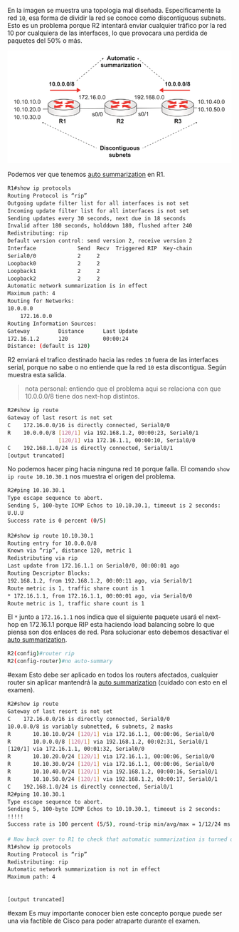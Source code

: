 
En la imagen se muestra una topologia mal diseñada. Especificamente la red `10`, esa forma de dividir la red se conoce como discontiguous subnets. 
Esto es un problema porque R2 intentará enviar cualquier tráfico por la red 10 por cualquiera de las interfaces, lo que provocara una perdida de paquetes del 50% o más. 

![](_anexos_/14-5.png)

Podemos ver que tenemos [auto summarization](auto%20summarization.md) en R1.
``` bash
R1#show ip protocols
Routing Protocol is “rip”
Outgoing update filter list for all interfaces is not set
Incoming update filter list for all interfaces is not set
Sending updates every 30 seconds, next due in 18 seconds
Invalid after 180 seconds, holddown 180, flushed after 240
Redistributing: rip
Default version control: send version 2, receive version 2
Interface             Send  Recv  Triggered RIP  Key-chain
Serial0/0             2     2
Loopback0             2     2
Loopback1             2     2
Loopback2             2     2
Automatic network summarization is in effect
Maximum path: 4
Routing for Networks:
10.0.0.0
    172.16.0.0
Routing Information Sources:
Gateway         Distance      Last Update
172.16.1.2      120           00:00:24
Distance: (default is 120)
```

R2 enviará el trafico destinado hacia las redes `10` fuera de las interfaces serial, porque no sabe o no entiende que la red `10` esta discontigua. Según muestra esta salida.

> nota personal: entiendo que el problema aqui se relaciona con que 10.0.0.0/8 tiene dos next-hop distintos. 

``` bash
R2#show ip route
Gateway of last resort is not set
C    172.16.0.0/16 is directly connected, Serial0/0
R    10.0.0.0/8 [120/1] via 192.168.1.2, 00:00:23, Serial0/1
                [120/1] via 172.16.1.1, 00:00:10, Serial0/0
C    192.168.1.0/24 is directly connected, Serial0/1
[output truncated]
```

No podemos hacer ping hacia ninguna red `10` porque falla. El comando `show ip route 10.10.30.1` nos muestra el origen del problema.
``` bash
R2#ping 10.10.30.1
Type escape sequence to abort.
Sending 5, 100-byte ICMP Echos to 10.10.30.1, timeout is 2 seconds:
U.U.U
Success rate is 0 percent (0/5)

R2#show ip route 10.10.30.1
Routing entry for 10.0.0.0/8
Known via “rip”, distance 120, metric 1
Redistributing via rip
Last update from 172.16.1.1 on Serial0/0, 00:00:01 ago
Routing Descriptor Blocks:
192.168.1.2, from 192.168.1.2, 00:00:11 ago, via Serial0/1
Route metric is 1, traffic share count is 1
* 172.16.1.1, from 172.16.1.1, 00:00:01 ago, via Serial0/0
Route metric is 1, traffic share count is 1
```

El `*` junto a `172.16.1.1` nos indica que el siguiente paquete usará el next-hop en 172.16.1.1 porque RIP esta haciendo load balancing sobre lo que piensa son dos enlaces de red. Para solucionar esto debemos desactivar el [auto summarization](auto%20summarization.md).

``` bash
R2(config)#router rip
R2(config-router)#no auto-summary
```

#exam Esto debe ser aplicado en todos los routers afectados, cualquier router sin aplicar mantendrá la [auto summarization](auto%20summarization.md) (cuidado con esto en el examen). 

``` bash
R2#show ip route
Gateway of last resort is not set
C    172.16.0.0/16 is directly connected, Serial0/0
10.0.0.0/8 is variably subnetted, 6 subnets, 2 masks
R       10.10.10.0/24 [120/1] via 172.16.1.1, 00:00:06, Serial0/0
R       10.0.0.0/8 [120/1] via 192.168.1.2, 00:02:31, Serial0/1
[120/1] via 172.16.1.1, 00:01:32, Serial0/0
R       10.10.20.0/24 [120/1] via 172.16.1.1, 00:00:06, Serial0/0
R       10.10.30.0/24 [120/1] via 172.16.1.1, 00:00:06, Serial0/0
R       10.10.40.0/24 [120/1] via 192.168.1.2, 00:00:16, Serial0/1
R       10.10.50.0/24 [120/1] via 192.168.1.2, 00:00:17, Serial0/1
C    192.168.1.0/24 is directly connected, Serial0/1
R2#ping 10.10.30.1
Type escape sequence to abort.
Sending 5, 100-byte ICMP Echos to 10.10.30.1, timeout is 2 seconds:
!!!!!
Success rate is 100 percent (5/5), round-trip min/avg/max = 1/12/24 ms

# Now back over to R1 to check that automatic summarization is turned off (not in effect):
R1#show ip protocols
Routing Protocol is “rip”
Redistributing: rip
Automatic network summarization is not in effect
Maximum path: 4


[output truncated]
```

#exam Es muy importante conocer bien este concepto porque puede ser una via factible de Cisco para poder atraparte durante el examen. 